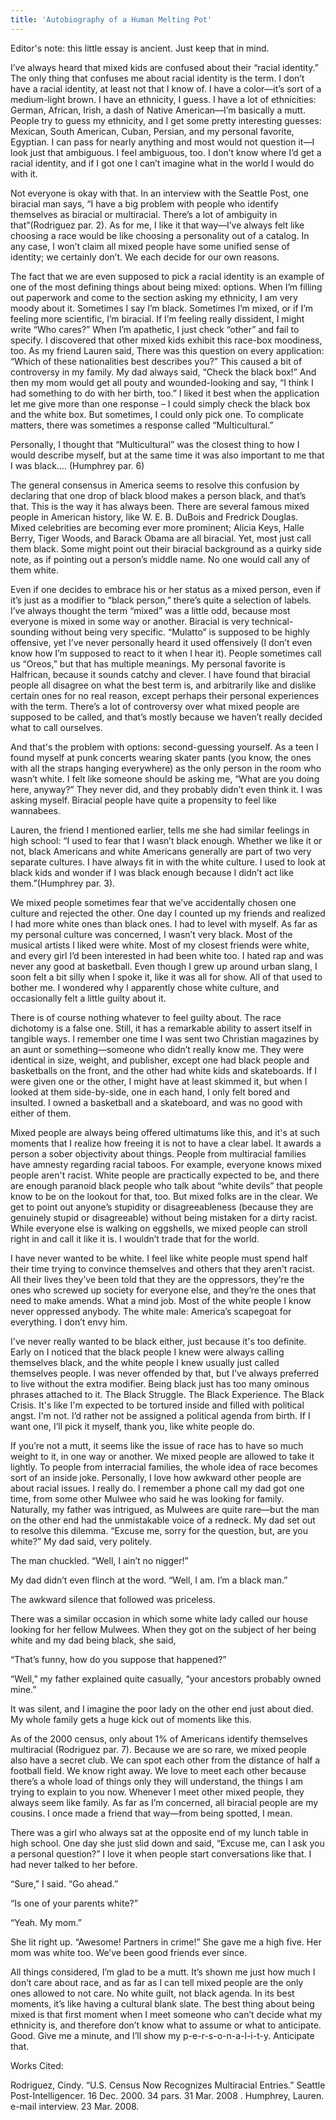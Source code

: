 ```yaml
---
title: 'Autobiography of a Human Melting Pot'
---
```


Editor's note: this little essay is ancient. Just keep that in mind.

I’ve always heard that mixed kids are confused about their “racial identity.” The only thing that confuses me about racial identity is the term. I don’t have a racial identity, at least not that I know of. I have a color—it’s sort of a medium-light brown. I have an ethnicity, I guess. I have a lot of ethnicities: German, African, Irish, a dash of Native American—I’m basically a mutt. People try to guess my ethnicity, and I get some pretty interesting guesses: Mexican, South American, Cuban, Persian, and my personal favorite, Egyptian. I can pass for nearly anything and most would not question it—I look just that ambiguous. I feel ambiguous, too. I don’t know where I’d get a racial identity, and if I got one I can’t imagine what in the world I would do with it.

Not everyone is okay with that. In an interview with the Seattle Post, one biracial man says, “I have a big problem with people who identify themselves as biracial or multiracial. There’s a lot of ambiguity in that”(Rodriguez par. 2). As for me, I like it that way—I’ve always felt like choosing a race would be like choosing a personality out of a catalog. In any case, I won’t claim all mixed people have some unified sense of identity; we certainly don’t. We each decide for our own reasons.

The fact that we are even supposed to pick a racial identity is an example of one of the most defining things about being mixed: options. When I’m filling out paperwork and come to the section asking my ethnicity, I am very moody about it. Sometimes I say I’m black. Sometimes I’m mixed, or if I’m feeling more scientific, I’m biracial. If I’m feeling really dissident, I might write “Who cares?” When I’m apathetic, I just check “other” and fail to specify. I discovered that other mixed kids exhibit this race-box moodiness, too. As my friend Lauren said, There was this question on every application: “Which of these nationalities best describes you?” This caused a bit of controversy in my family. My dad always said, “Check the black box!” And then my mom would get all pouty and wounded-looking and say, “I think I had something to do with her birth, too.” I liked it best when the application let me give more than one response – I could simply check the black box and the white box. But sometimes, I could only pick one. To complicate matters, there was sometimes a response called “Multicultural.”

Personally, I thought that “Multicultural” was the closest thing to how I would describe myself, but at the same time it was also important to me that I was black…. (Humphrey par. 6)

The general consensus in America seems to resolve this confusion by declaring that one drop of black blood makes a person black, and that’s that. This is the way it has always been. There are several famous mixed people in American history, like W. E. B. DuBois and Fredrick Douglas. Mixed celebrities are becoming ever more prominent; Alicia Keys, Halle Berry, Tiger Woods, and Barack Obama are all biracial. Yet, most just call them black. Some might point out their biracial background as a quirky side note, as if pointing out a person’s middle name. No one would call any of them white.

Even if one decides to embrace his or her status as a mixed person, even if it’s just as a modifier to “black person,” there’s quite a selection of labels. I’ve always thought the term “mixed” was a little odd, because most everyone is mixed in some way or another. Biracial is very technical-sounding without being very specific. “Mulatto” is supposed to be highly offensive, yet I’ve never personally heard it used offensively (I don’t even know how I’m supposed to react to it when I hear it). People sometimes call us “Oreos,” but that has multiple meanings. My personal favorite is Halfrican, because it sounds catchy and clever. I have found that biracial people all disagree on what the best term is, and arbitrarily like and dislike certain ones for no real reason, except perhaps their personal experiences with the term. There’s a lot of controversy over what mixed people are supposed to be called, and that’s mostly because we haven’t really decided what to call ourselves.

And that's the problem with options: second-guessing yourself. As a teen I found myself at punk concerts wearing skater pants (you know, the ones with all the straps hanging everywhere) as the only person in the room who wasn’t white. I felt like someone should be asking me, “What are you doing here, anyway?” They never did, and they probably didn’t even think it. I was asking myself. Biracial people have quite a propensity to feel like wannabees.

Lauren, the friend I mentioned earlier, tells me she had similar feelings in high school: “I used to fear that I wasn’t black enough. Whether we like it or not, black Americans and white Americans generally are part of two very separate cultures. I have always fit in with the white culture. I used to look at black kids and wonder if I was black enough because I didn’t act like them.”(Humphrey par. 3).

We mixed people sometimes fear that we’ve accidentally chosen one culture and rejected the other. One day I counted up my friends and realized I had more white ones than black ones. I had to level with myself. As far as my personal culture was concerned, I wasn’t very black. Most of the musical artists I liked were white. Most of my closest friends were white, and every girl I’d been interested in had been white too. I hated rap and was never any good at basketball. Even though I grew up around urban slang, I soon felt a bit silly when I spoke it, like it was all for show. All of that used to bother me. I wondered why I apparently chose white culture, and occasionally felt a little guilty about it.

There is of course nothing whatever to feel guilty about. The race dichotomy is a false one. Still, it has a remarkable ability to assert itself in tangible ways. I remember one time I was sent two Christian magazines by an aunt or something—someone who didn’t really know me. They were identical in size, weight, and publisher, except one had black people and basketballs on the front, and the other had white kids and skateboards. If I were given one or the other, I might have at least skimmed it, but when I looked at them side-by-side, one in each hand, I only felt bored and insulted. I owned a basketball and a skateboard, and was no good with either of them.

Mixed people are always being offered ultimatums like this, and it's at such moments that I realize how freeing it is not to have a clear label. It awards a person a sober objectivity about things. People from multiracial families have amnesty regarding racial taboos. For example, everyone knows mixed people aren't racist. White people are practically expected to be, and there are enough paranoid black people who talk about “white devils” that people know to be on the lookout for that, too. But mixed folks are in the clear. We get to point out anyone’s stupidity or disagreeableness (because they are genuinely stupid or disagreeable) without being mistaken for a dirty racist. While everyone else is walking on eggshells, we mixed people can stroll right in and call it like it is. I wouldn’t trade that for the world.

I have never wanted to be white. I feel like white people must spend half their time trying to convince themselves and others that they aren’t racist. All their lives they’ve been told that they are the oppressors, they’re the ones who screwed up society for everyone else, and they’re the ones that need to make amends. What a mind job. Most of the white people I know never oppressed anybody. The white male: America’s scapegoat for everything. I don’t envy him.

I've never really wanted to be black either, just because it's too definite. Early on I noticed that the black people I knew were always calling themselves black, and the white people I knew usually just called themselves people. I was never offended by that, but I’ve always preferred to live without the extra modifier. Being black just has too many ominous phrases attached to it. The Black Struggle. The Black Experience. The Black Crisis. It's like I'm expected to be tortured inside and filled with political angst. I'm not. I’d rather not be assigned a political agenda from birth. If I want one, I’ll pick it myself, thank you, like white people do.

If you’re not a mutt, it seems like the issue of race has to have so much weight to it, in one way or another. We mixed people are allowed to take it lightly. To people from interracial families, the whole idea of race becomes sort of an inside joke. Personally, I love how awkward other people are about racial issues. I really do. I remember a phone call my dad got one time, from some other Mulwee who said he was looking for family. Naturally, my father was intrigued, as Mulwees are quite rare—but the man on the other end had the unmistakable voice of a redneck. My dad set out to resolve this dilemma. “Excuse me, sorry for the question, but, are you white?” My dad said, very politely.

The man chuckled. “Well, I ain’t no nigger!”

My dad didn’t even flinch at the word. “Well, I am. I’m a black man.”

The awkward silence that followed was priceless.

There was a similar occasion in which some white lady called our house looking for her fellow Mulwees. When they got on the subject of her being white and my dad being black, she said,

“That’s funny, how do you suppose that happened?”

“Well,” my father explained quite casually, “your ancestors probably owned mine.”

It was silent, and I imagine the poor lady on the other end just about died. My whole family gets a huge kick out of moments like this.

As of the 2000 census, only about 1% of Americans identify themselves multiracial (Rodriguez par. 7). Because we are so rare, we mixed people also have a secret club. We can spot each other from the distance of half a football field. We know right away. We love to meet each other because there’s a whole load of things only they will understand, the things I am trying to explain to you now. Whenever I meet other mixed people, they always seem like family. As far as I’m concerned, all biracial people are my cousins. I once made a friend that way—from being spotted, I mean.

There was a girl who always sat at the opposite end of my lunch table in high school. One day she just slid down and said, “Excuse me, can I ask you a personal question?” I love it when people start conversations like that. I had never talked to her before.

“Sure,” I said. “Go ahead.”

“Is one of your parents white?”

“Yeah. My mom.”

She lit right up. “Awesome! Partners in crime!” She gave me a high five. Her mom was white too. We’ve been good friends ever since.

All things considered, I’m glad to be a mutt. It’s shown me just how much I don’t care about race, and as far as I can tell mixed people are the only ones allowed to not care. No white guilt, not black agenda. In its best moments, it’s like having a cultural blank slate. The best thing about being mixed is that first moment when I meet someone who can’t decide what my ethnicity is, and therefore don’t know what to assume or what to anticipate. Good. Give me a minute, and I’ll show my p-e-r-s-o-n-a-l-i-t-y. Anticipate that.

Works Cited:

Rodriguez, Cindy. “U.S. Census Now Recognizes Multiracial Entries.” Seattle Post-Intelligencer. 16 Dec. 2000. 34 pars. 31 Mar. 2008 . Humphrey, Lauren. e-mail interview. 23 Mar. 2008.
